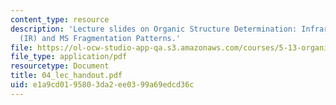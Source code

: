 ```yaml
---
content_type: resource
description: 'Lecture slides on Organic Structure Determination: Infrared Spectroscopy
  (IR) and MS Fragmentation Patterns.'
file: https://ol-ocw-studio-app-qa.s3.amazonaws.com/courses/5-13-organic-chemistry-ii-fall-2006/e1a9cd0195803da2ee0399a69edcd36c_04_lec_handout.pdf
file_type: application/pdf
resourcetype: Document
title: 04_lec_handout.pdf
uid: e1a9cd01-9580-3da2-ee03-99a69edcd36c
---
```

